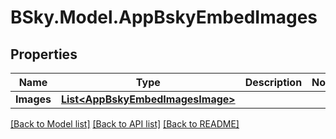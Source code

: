 # BSky.Model.AppBskyEmbedImages

## Properties

Name | Type | Description | Notes
------------ | ------------- | ------------- | -------------
**Images** | [**List&lt;AppBskyEmbedImagesImage&gt;**](AppBskyEmbedImagesImage.md) |  | 

[[Back to Model list]](../README.md#documentation-for-models) [[Back to API list]](../README.md#documentation-for-api-endpoints) [[Back to README]](../README.md)

